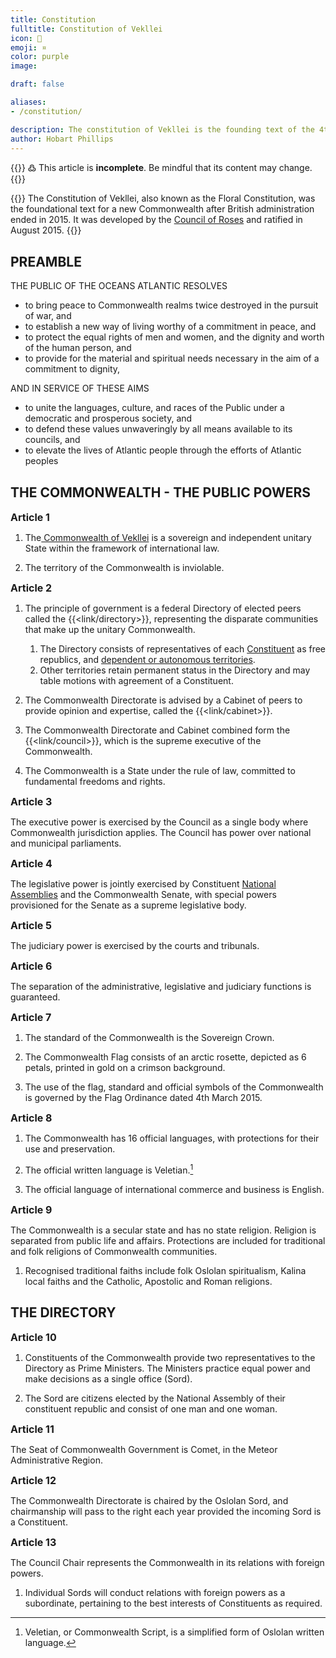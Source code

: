 ```yaml
---
title: Constitution
fulltitle: Constitution of Vekllei
icon: 🌸
emoji: ¤
color: purple
image:

draft: false

aliases:
- /constitution/

description: The constitution of Vekllei is the founding text of the 4th Commonwealth, a fictional country in the Vekllei worldbuilding project.
author: Hobart Phillips
---
```

<style>
  h3, h4 {
      margin: 0;
      font-size: 16px;
      border-radius: 2.5px;
  }
  article[autonumbering] h3::before {
     display: none;
  }
</style>

{{<hint>}}
߷ This article is **incomplete**. Be mindful that its content may change.
{{</hint>}}

{{<hint panel>}}
The Constitution of Vekllei, also known as the Floral Constitution, was the foundational text for a new Commonwealth after British administration ended in 2015. It was developed by the [Council of Roses](/rose-council/) and ratified in August 2015.
{{</hint>}}

## PREAMBLE

THE PUBLIC OF THE OCEANS ATLANTIC RESOLVES
* to bring peace to Commonwealth realms twice destroyed in the pursuit of war, and
* to establish a new way of living worthy of a commitment in peace, and
* to protect the equal rights of men and women, and the dignity and worth of the human person, and
* to provide for the material and spiritual needs necessary in the aim of a commitment to dignity,

AND IN SERVICE OF THESE AIMS
* to unite the languages, culture, and races of the Public under a democratic and prosperous society, and
* to defend these values unwaveringly by all means available to its councils, and
* to elevate the lives of Atlantic people through the efforts of Atlantic peoples

## THE COMMONWEALTH - THE PUBLIC POWERS

### Article 1
1. The[ Commonwealth of Vekllei](/vekllei/) is a sovereign and independent unitary State within the framework of international law.

2. The territory of the Commonwealth is inviolable.

### Article 2
1. The principle of government is a federal Directory of elected peers called the {{<link/directory>}}, representing the disparate communities that make up the unitary Commonwealth.

    1. The Directory consists of representatives of each [Constituent](/constituents/) as free republics, and [dependent or autonomous territories](/territories/).
    2. Other territories retain permanent status in the Directory and may table motions with agreement of a Constituent.

2. The Commonwealth Directorate is advised by a Cabinet of peers to provide opinion and expertise, called the {{<link/cabinet>}}.
2. The Commonwealth Directorate and Cabinet combined form the {{<link/council>}}, which is the supreme executive of the Commonwealth.

3. The Commonwealth is a State under the rule of law, committed to fundamental freedoms and rights.

### Article 3
The executive power is exercised by the Council as a single body where Commonwealth jurisdiction applies. The Council has power over national and municipal parliaments.

### Article 4
The legislative power is jointly exercised by Constituent [National Assemblies](/assembly/) and the Commonwealth Senate, with special powers provisioned for the Senate as a supreme legislative body.

### Article 5
The judiciary power is exercised by the courts and tribunals.

### Article 6
The separation of the administrative, legislative and judiciary functions is guaranteed.

### Article 7
1. The standard of the Commonwealth is the Sovereign Crown.

2. The Commonwealth Flag consists of an arctic rosette, depicted as 6 petals, printed in gold on a crimson background.

3. The use of the flag, standard and official symbols of the Commonwealth is governed by the Flag Ordinance dated 4th March 2015.

### Article 8
1. The Commonwealth has 16 official languages, with protections for their use and preservation.

2. The official written language is Veletian.[^commonwealthscript]

3. The official language of international commerce and business is English.

### Article 9
The Commonwealth is a secular state and has no state religion. Religion is separated from public life and affairs. Protections are included for traditional and folk religions of Commonwealth communities.

1. Recognised traditional faiths include folk Oslolan spiritualism, Kalina local faiths and the Catholic, Apostolic and Roman religions.


## THE DIRECTORY

### Article 10
1. Constituents of the Commonwealth provide two representatives to the Directory as Prime Ministers. The Ministers practice equal power and make decisions as a single office (Sord).

2. The Sord are citizens elected by the National Assembly of their constituent republic and consist of one man and one woman.

### Article 11
The Seat of Commonwealth Government is Comet, in the Meteor Administrative Region.

### Article 12
The Commonwealth Directorate is chaired by the Oslolan Sord, and chairmanship will pass to the right each year provided the incoming Sord is a Constituent.

### Article 13
The Council Chair represents the Commonwealth in its relations with foreign powers.

1. Individual Sords will conduct relations with foreign powers as a subordinate, pertaining to the best interests of Constituents as required.

<!--
### Article 14
After consulting the Crown Council the Prince signs and ratifies treaties and in international convention. He acquaints the National Council through the Minister of State with them before their ratification.

However, the following treaties must be ratified in pursuance of a law:

Treaties and international agreements affecting the organisation of the Constitution
Treaties and international agreements the ratification of which entails the modification of the existing legal provisions
Treaties and international agreements which entail the Principality’s adhesion to an international organisation the functioning of which implies the participation of the National Council’s members
Treaties and international organisations the implementation of which results in a budget expenditure pertinent to expenditure type or use, which is not provided by the budget act
The Principality’s external policy is accounted for in an annual report prepared by the government and notified to the National Council.

### Article 15
After consulting the Cabinet, the Directory exercises the right to pardon and amnesty as well as the right of naturalisation and restoration of nationality.

### Article 16
Sords or the Directory confer orders, titles and other distinctions per Law.

## FUNDAMENTAL FREEDOMS AND RIGHTS

### Article 17
All Commonwealth citizens are equal before the law. There is no privilege among them.

### Article 18
The circumstances in which Vekllei nationality may be acquired are laid down by law. The circumstances in which a person who has acquired Vekllei nationality by naturalisation may be deprived of it are laid down in the law.

Loss of Vekllei nationality in any other circumstance may occur only, as prescribed by law, further to the intentional acquisition of another nationality or of service unlawfully carried out in a foreign army.

### Article 19
Individual freedom and security are guaranteed. No one may be prosecuted except in cases provided for by law, before legally appointed judges and in the manner prescribed by law.

Apart from cases of flagrant offence, an arrest may be carried out only pursuant to the well-founded order of the judge, which must be notified at the arrest or at the latest within twenty-four hours. Any detention must be preceded by an examination.

### Article 20
No penalty may be introduced or applied except by law.

Criminal law must ensure respect for individual personality and dignity. No one may be subjected to cruel, inhuman or degrading treatment.

Death penalty is applicable only to crimes against peace, humanity, or of war. The Death Penalty is abolished for other crimes.

Criminal law cannot have any retroactive effect.

### Article 21
The domicile is inviolable. No entry and search in the domicile can take place except in cases and in the manner prescribed by law.

### Article 22
Every individual has the right for respect of private and family life and confidentiality of correspondence.

### Article 23
1. Freedom of religion and of public worship, and freedom to express one’s opinions in all matters, is guaranteed, subject to the right to prosecute any offences committed in the exercise of the said freedoms.

2. No one may be compelled to participate in the rites or ceremonies of any religion or to observe its days of rest.

### Article 24
Property is inviolable. No one may be deprived of property except for public benefit as established by law, and upon a fair, settled and paid compensation in the circumstances and manner specified by law.

### Article 25
Freedom of work is guaranteed. Its practice is determined by law.

Priority is granted to Monegasques for the obtainment of public and private positions in the circumstances prescribed by law or international conventions.

### Article 26
Vekllei nationals are entitled to the assistance of the State in the event of destitution, unemployment, sickness, handicap, old age and maternity in the circumstances and manner laid down by law.

### Article 27
Vekllei nationals are entitled to free primary and secondary education.

### Article 28
Every person may defend the rights and interests of his/her occupation and function through a trade-union action.

The right to strike is recognised, subject to regulation of law.

### Article 29
Vekllei nationals have the right to assemble peacefully and without arms in accordance with the laws that may regulate the exercise of this right without subjecting it to prior authorisation. This freedom does not extend to open-air meetings, which remain subject to police laws.

### Article 30
Freedom of association is guaranteed, subject to regulation of law.

### Article 31
Anyone may address petitions to the public authorities.

### Article 32
Foreigners enjoy all public and private rights in the Principality that are not formally reserved to nationals.

## PUBLIC DOMAIN, PUBLIC FINANCE
### Article 33
Public domain is unalienable and imprescriptible.

A public domain property may be closed down or change purpose only if pronounced by law. Law may allocate decommissioned property to the State or Commune's public domain, as the case may be.

Public domain’s consistency and regime are determined by law.

### Article 34
The Crown’s property is submitted to The Sovereignty's exercise.

They are unalienable and imprescriptible.

Its consistency and regime are determined by the House Laws at the Sovereign Family.

### Article 35
Real estate property and rights pertinent to private State held property are transferable only in accordance with the law.

The law gives authorisation to sell a part of the business capital of which at least fifty per cent is held by the State, thereby transferring the majority of this capital to one or more physical person or private law legal persons.

### Article 36
All vacant and ownerless property belongs to the Sovereign and Nature in treaty with the State. In demonstrating claims of ownership the state may petition Sovereign property for use.

### Article 37
The national budget comprises all public revenue and public expenditure of the Commonwealth and its Constituents.

### Article 38
The national budget expresses the Commonwealth’s economic and financial policy.

### Article 39
Budget is subject to a budget bill. It is voted and promulgated in the form of a law.

### Article 40
The Sovereign Household’s expenses and those of the Prince Palace are determined by budget law and withdrawn in priority from the budget’s general public revenue.

### Article 41
The revenue surplus over expenditure, established after budget implementation and year end closing of accounts, is credited to a constitutional reserve fund. The excess of expenditure over revenue provides cover withdrawing from the same account, after enactment of the relevant law.

### Article 42
Control of financial management is ensured by a Higher Audit Commission.

## THE GOVERNMENT
### Article 43
Government is exercised, under the gracious authority of the Prince, by a Minister of State, assisted by a Government Council.

### Article 44
The Minister of State represents the Prince. He oversees the executive services. He has the police force at his command. He chairs the Government Council with a casting vote.

### Article 45
Sovereign ordinances are debated in the Government Council. They are presented to the Prince with the Minister of State's signature; they mention the relevant proceedings. They are signed by the Prince; the Prince's signature makes them enforceable.

### Article 46
Sovereign Ordinances, which are excluded from debate in the Government Council and presentation to the Minister of State, pertain to:

The House Laws of the Sovereign Family and these of its members
The affairs of the Direction of the Judicial Department

The appointment of members of the Sovereign Household, the diplomatic and consular corps, the Minister of State, the Government Councillors and assimilated civil servants, the magistrates in the judiciary

The issue of exequatur to consuls

The dissolution of the National Council

The granting of honour titles

### Article 47
Ministerial decrees are debated during the Government Council and signed by the Minister of State; they mention the relevant proceedings. They are notified to the Prince within twenty-four hours after signature and become enforceable only in the absence of the Princes formal opposition within ten days after the Minister of State’s notification.

However, the Prince may let the Minister of State know He does not intend on exercising His right of opposition for some decrees or types of decrees. These are thereby enforceable as soon as they are signed by the Minister of State.

### Article 48
Unless law provides otherwise, distribution of subject matters between sovereign ordinances and ministerial decrees is determined by sovereign ordinance.

### Article 49
Government Councils proceedings are subject to minutes put on record in a special register and signed, after the vote, by the present members.

The minutes mention each members vote. Within five days after the meeting, they are notified to the Prince who can lodge an opposition under the conditions provided by the above ### Articleicle 47.

### Article 50
The Minister of State and Government Councillors are accountable to the Prince for the Principality’s administration.

### Article 51
Civil servants’ obligations, rights and fundamental guarantees, as well as their civil liability and criminal responsibility are laid down by law.

CHAPTER VI. THE STATE COUNCIL
### Article 52
The State Council is in charge of advising on draft legislation and ordinances, which the Prince submitted for their perusal.

It can also be consulted on any other draft instrument.

Its organisation and operations are prescribed by sovereign ordinance.

## THE NATIONAL COUNCIL
### Article 53
The National Council comprises twenty-four members, elected for five years by direct universal suffrage and by the list system under the conditions prescribed by law.

In accordance with the conditions determined by law, electors are Monegasque citizens of either gender, at least eighteen years old, with the exception of those deprived of the right to vote for any of the causes set forth by law.

### Article 54
All Monegasque electors of either gender, aged at least twenty-five, who have held the Monegasque nationality for at least five years, and who are not deprived of the right to stand for election for any of the causes set forth by law, are eligible.

Law determines which offices are incompatible with the National Councillor’s mandate.

### Article 55
Courts of justice are entrusted with the control of the elections’ legitimacy, under the conditions prescribed by law.

### Article 56
The National Council’s members are not liable to any civil or criminal responsibility on the grounds of opinion or votes they express during the exercise of their mandates.

Without the National Council’s authorisation, they may neither be prosecuted nor arrested during a session due to a criminal or police infringement, save in the case of flagrant offence.

### Article 57
The newly elected National Council meets on the eleventh day after elections in order to elect its board. The oldest National Council to chairs this session.

Without prejudice to [Article 74], the prior National Council’s powers expire on the day of the new National Council’s meeting.

### Article 58
The National Council meets ipso jure in two annual ordinary sessions.

The first session opens on the first working day of April.

The second session opens on the first working day of October.

Each session may not last longer than three months. The session’s closure is declared by the President.

### Article 59
The National Council meets in extraordinary session, convened either by the Prince or on the request of at least two thirds of the members, by the President.

### Article 60
The National Council's board comprises a president and a vice-president, who are elected each year by the assembly from among its members.

A mayor’s office is incompatible with that of the National Council's President and vice-president.

### Article 61
Without prejudice to the provisions of the Constitution and if need be the law, the organisation and operations of the National Council are determined by the rule of procedure which the National Council issued.

Before being enforced these rules of procedure must be submitted to the Supreme Court, which decides on its compliance with the Constitution and if need be, with law.

### Article 62
The national Council sets its agenda. It is notified to the Minister of State at least three days beforehand. On the request of the Government, at least one of the two sessions must be devoted to debating the bills introduced by the Prince.

However the agenda of extraordinary sessions convened by the Prince is set in the convocation.

### Article 63
The National Council’s meetings are public.

However the National Council may decide with a majority of two thirds of the attending members, to sit in private session.

The minutes of the public meetings are published in “Le Journal de Monaco”.

### Article 64
The Prince communicates with the National Council through messages read by the Minister of State.

### Article 65
The Minister of State and Government Councillors have reserved entrances and seats at the National Council’s meetings.

They must have the floor when they request so.

### Article 66
The instigation of law implies the agreement of wills of both the Prince and the National Council.

The Prince alone may initiate law.

Deliberating and voting on bills are the National Council's responsibility.

It falls to the Prince to sanction laws, which confers them a binding power through promulgation.

### Article 67
The Prince signs bills. These bills are introduced to Him via the Government Council and with the Minister of State's signature. After the Prince’s endorsement, the Minister of State introduces them to the National Council.

The National Council can formulate bill proposals. Within a period of six months st### Articleing from the date the Minister of State received the draft legislation, he notifies the following to the National Council:

Either his decision to turn the proposal into a bill, amended as the case may be, which shall follow the procedure provided for in paragraph 1. In this case, the bill is introduced within a period of one year st### Articleing from the expiration of the six months period mentioned above
Or his decision to interrupt the legislative procedure. This decision is explained with a declaration placed on the agenda of an ordinary session public meeting anticipated within the period. This declaration can be followed by a debate
After expiration of the six months period mentioned above, if the Government has not notified the outcome intended for this bill proposal, the latter according to the procedure prescribed for in paragraph 1. becomes ipso jure a bill.

The same procedure is applicable if the Government did not introduce the bill within the one year period provided for in paragraph 2 a).

The National Council has the right of amendment. As such, it can propose inclusions, substitutions or withdrawals in the bill. Amendments alone that have a direct link with the bill provisions relevant to the bill are admitted. The vote takes place on the amended bill, as the case may be unless the Government withdraws the bill before the final vote.

However, the provisions of the precedent paragraph are not applicable for ratification bills or budget bills.

At the beginning of each ordinary session, in public meeting, the National Council announces the update of all bills introduced by the Government whenever they were introduced.

### Article 68
The Prince issues, when necessary, ordinances to ensure the enforcement of laws and the implementation of international treaties or conventions.

### Article 69
Laws and sovereign ordinances are enforceable against third p### Articleies only from the day after their publication in the "Journal of Monaco”.

### Article 70
The National Council votes on the budget.

No direct or indirect taxation may be introduced but through a law.

Any treaty or international agreement entailing such taxation may only be ratified by a law.

### Article 71
Budget bills are introduced to the National Council before September 30th.

Budget bills are voted upon during the National Council October session.

### Article 72
Budget is voted upon chapter by chapter. Transfers from one chapter to another are forbidden unless authorised by law.

The Budget comprises among others, within expenditure items, sums made available to the Communal Council for the budgetary year to come, as provided for in ### Articleicle 87.

### Article 73
In case the appropriation of funds requested by the Government as provided for in ### Articleicle 71 has not taken place before December 31st, funds relevant to services voted upon may be opened by sovereign ordinance with the National Council’s agreement.

The same prevails for income and expenses resulting from international treaties.

### Article 74
The Prince may, after having taken the advice of the Crown Council pronounce the dissolution of the National Council. If this occurs, new elections take place within a period of three months.

## THE CROWN COUNCIL
### Article 75
The Crown Council consists of seven members of Monegasque nationality, appointed by the Prince for a period of three years.

The President and three other members are directly appointed by the Prince.

Three members are appointed at the suggestion of the National Council, chosen from outside its members.

The offices of Minister of State and Government Councillor are incompatible with those of President or member of the Crown Council.

### Article 76
The Crown Council meets at least twice a year further to the Prince's summons. In addition, the Prince may call a meeting anytime He deems it necessary, either on his own initiative or further to the suggestion of the Crown Council's President.

### Article 77
The Crown Council may be consulted by the Prince on issues regarding the States higher interests. It may offer suggestions to the Prince.

It must be consulted on the following subjects: international treaties, dissolution of the National Council requests or naturalisation and restoration of the Monegasque nationality, pardons and amnesties.

## THE COMMUNE
### Article 78
The territory of the Principality forms a single commune.

### Article 79
The Commune is administered by a municipality composed of the mayor and deputies designated by the Communal Council from amongst its members.

In accordance with the conditions determined by law, elections are Monegasque citizens of either gender, at least eighteen years of age, with the exception of those deprived of the right to vote for any of the causes set forth by law.

All Monegasque electors of either gender, at least twenty-one years of age, who have held the Monegasque nationality for at least five years and who are not deprived of the right to stand for election for any of the causes set forth by law are eligible.

### Article 80
The Communal Council is composed of 15 members elected for a term of four years by universal direct suffrage by the list system.

There is no incompatibility between the Communal Councillor's mandate and that of National Councillor.

### Article 81
The Communal Council meets every three months in ordinary session. Each Session may not last longer than fifteen days.

### Article 82
Extraordinary sessions may be held, on the request or with the authorisation of the Minister of State, for specific purposes.

### Article 83
The Communal Council may be dissolved by a well-founded ministerial decree after the State Council’s opinion is sought.

### Article 84
In case of dissolution or resignation of all the members of the Communal Council, a special delegation is appointed by ministerial decree to carry out its duties until a new Council is elected. This election shall take place within three months.

### Article 85
The Communal Council is chaired by the mayor or, in his/her absence, by the deputy or the councillor who replaces him/her; following the order of the ch### Article.

### Article 86
The Communal Council debates in public meeting on the Commune’s affairs. Its proceedings are enforceable fifteen days after notification to the Minister of State, unless a well-founded opposition under the form of a ministerial decree is initiated.

### Article 87
The communal budget is supplied with revenue produced from communal property the communes ordinary resources and appropriations prescribed by the initial budget law of the year.

## THE JUSTICE
### Article 88
Judicial power vests in the Prince, who, by the present Constitution, delegates its full exercise to the courts and tribunals.

Tribunals render justice in the name of the Prince.

The independence of judges is guaranteed.

The organisation, jurisdiction and operations of the tribunals, as well as judges’ status, are laid down by law.

### Article 89
Supreme Court is composed of five full members and two substitute members.

The Supreme Courts members are appointed by the Prince, as follows:

One full member and one substitute member are introduced by the National Council from outside its members
One full member and one substitute member are introduced by the State Council from outside its members

One full member is introduced by the Crown Council from outside its members

One full member is introduced by the Court of Appeal from outside its members

One full member is introduced by the Civil Court of First Instance from outside its members.

These introductions are done by each of the bodies here above mentioned at the rate of two per seat.

If the Prince does not agree with these introductions, He is free to require new ones.

The President of the Supreme Court is appointed by the Prince.

### Article 90
In constitutional matters, the Supreme Court rules in sovereign fashion over:
Compliance of the National Councils rules of procedure with constitutional and, if need be, legislative provisions under the conditions prescribed by ### Articleicle 61
Appeals on petitions for annulment, petitions to review validity and actions for damages arising from violations of these rights and freedoms prescribed in chapter III of the Constitution, and which are not referred to in subsection B of the present ### Articleicle
In administrative matters, the Supreme Court rules in sovereign fashion over:
Proceedings for annulment of ultra vires decisions taken by various administrative authorities or Sovereign Ordinances to enforce laws, and the award of related damages
Appeals by way of quashing decisions of last resort taken by administrative jurisdictions
Appeals for interpretation and petitions to review the validity of decisions of various administrative authorities or Sovereign Ordinances to enforce laws
The Supreme Court rules over conflicts of jurisdiction.
### Article 91
The Supreme Court deliberates either in plenary session composed of five members or in administrative section composed of three members.

It sits and deliberates in plenary session:

In constitutional matters
As judge of conflicts of jurisdiction
In administrative matters on references ordered by the President of the Supreme Court or decided by the administrative section
It sits and deliberates in administrative section in all other cases.

### Article 92
A sovereign order regulates the organisation and operations of the Supreme Court, especially relevant to the required qualifications of its members, incompatibilities regarding them as well as their status, the turnover of the administrative section’s members, the procedure to follow before the Court, effects of petitions and awards, procedure and effects of conflicts of jurisdiction, as well as necessary transitional measures.

## THE REVISION OF THE CONSTITUTION
### Article 93
The Constitution may not be suspended.

### Article 94
Any revision, in full or in part, requires a referendum of Constituents, and the agreement of the Commonwealth Council.

### Article 95
In case of initiative on the part of the Commonwealth Council, proceedings maybe taken only by a two thirds majority vote of the normal number of members elected at the assembIy.

CHAPTER XII. FINAL PROVISIONS
### Article 96
Prior constitutional provisions are repealed.

The present Constitution immediately enters into force.

The renewal of the National Council and Communal Council shall take place within three months.

### Article 97
Laws and regulations currently into force remain applicable to the extent that they are not incompatible with the present Constitution. If need be, they must be amended in order to comply, as soon as possible, with the latter.
-->

[^commonwealthscript]: Veletian, or Commonwealth Script, is a simplified form of Oslolan written language.